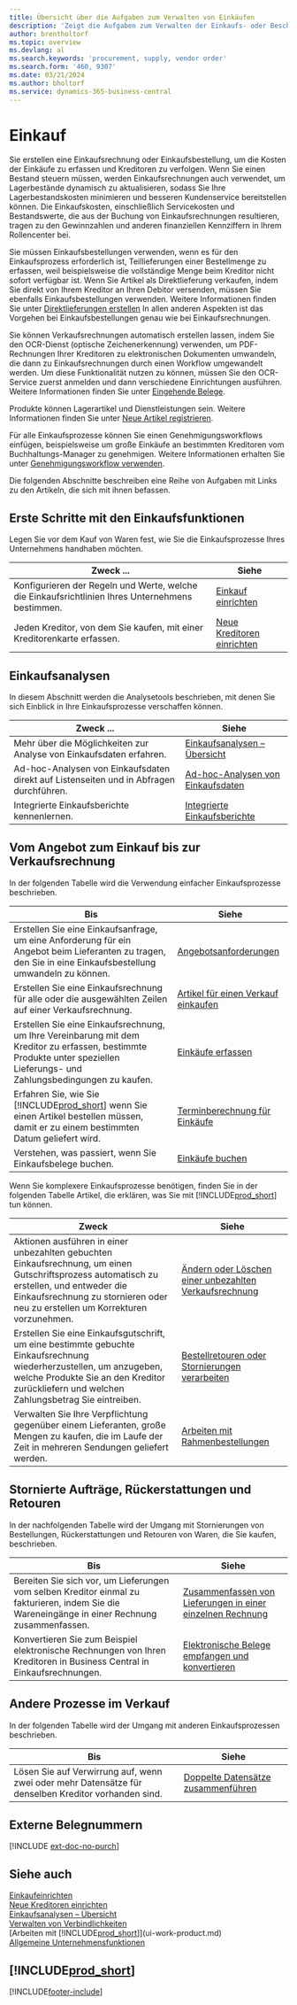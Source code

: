 ```yaml
---
title: Übersicht über die Aufgaben zum Verwalten von Einkäufen
description: 'Zeigt die Aufgaben zum Verwalten der Einkaufs- oder Beschaffungsvorgänge, einschließlich das Vorgehen bei Einkaufsrechnungen und Bestellungen.'
author: brentholtorf
ms.topic: overview
ms.devlang: al
ms.search.keywords: 'procurement, supply, vendor order'
ms.search.form: '460, 9307'
ms.date: 03/21/2024
ms.author: bholtorf
ms.service: dynamics-365-business-central
---
```

# <a name="purchasing"></a>Einkauf

Sie erstellen eine Einkaufsrechnung oder Einkaufsbestellung, um die Kosten der Einkäufe zu erfassen und Kreditoren zu verfolgen. Wenn Sie einen Bestand steuern müssen, werden Einkaufsrechnungen auch verwendet, um Lagerbestände dynamisch zu aktualisieren, sodass Sie Ihre Lagerbestandskosten minimieren und besseren Kundenservice bereitstellen können. Die Einkaufskosten, einschließlich Servicekosten und Bestandswerte, die aus der Buchung von Einkaufsrechnungen resultieren, tragen zu den Gewinnzahlen und anderen finanziellen Kennziffern in Ihrem Rollencenter bei.

Sie müssen Einkaufsbestellungen verwenden, wenn es für den Einkaufsprozess erforderlich ist, Teillieferungen einer Bestellmenge zu erfassen, weil beispielsweise die vollständige Menge beim Kreditor nicht sofort verfügbar ist. Wenn Sie Artikel als Direktlieferung verkaufen, indem Sie direkt von Ihrem Kreditor an Ihren Debitor versenden, müssen Sie ebenfalls Einkaufsbestellungen verwenden. Weitere Informationen finden Sie unter [Direktlieferungen erstellen](sales-how-drop-shipment.md) In allen anderen Aspekten ist das Vorgehen bei Einkaufsbestellungen genau wie bei Einkaufsrechnungen.

Sie können Verkaufsrechnungen automatisch erstellen lassen, indem Sie den OCR-Dienst (optische Zeichenerkennung) verwenden, um PDF-Rechnungen Ihrer Kreditoren zu elektronischen Dokumenten umwandeln, die dann zu Einkaufsrechnungen durch einen Workflow umgewandelt werden. Um diese Funktionalität nutzen zu können, müssen Sie den OCR-Service zuerst anmelden und dann verschiedene Einrichtungen ausführen. Weitere Informationen finden Sie unter [Eingehende Belege](across-income-documents.md).

Produkte können Lagerartikel und Dienstleistungen sein. Weitere Informationen finden Sie unter [Neue Artikel registrieren](inventory-how-register-new-items.md).

Für alle Einkaufsprozesse können Sie einen Genehmigungsworkflows einfügen, beispielsweise um große Einkäufe an bestimmten Kreditoren vom Buchhaltungs-Manager zu genehmigen. Weitere Informationen erhalten Sie unter [Genehmigungsworkflow verwenden](across-how-use-approval-workflows.md).

Die folgenden Abschnitte beschreiben eine Reihe von Aufgaben mit Links zu den Artikeln, die sich mit ihnen befassen.

## <a name="get-started-with-purchase-capabilities"></a>Erste Schritte mit den Einkaufsfunktionen

Legen Sie vor dem Kauf von Waren fest, wie Sie die Einkaufsprozesse Ihres Unternehmens handhaben möchten.

|Zweck ...| Siehe |
|---|---|
| Konfigurieren der Regeln und Werte, welche die Einkaufsrichtlinien Ihres Unternehmens bestimmen. | [Einkauf einrichten](purchasing-setup-purchasing.md) |
| Jeden Kreditor, von dem Sie kaufen, mit einer Kreditorenkarte erfassen. | [Neue Kreditoren einrichten](purchasing-how-register-new-vendors.md) |

## <a name="purchase-analytics"></a>Einkaufsanalysen

In diesem Abschnitt werden die Analysetools beschrieben, mit denen Sie sich Einblick in Ihre Einkaufsprozesse verschaffen können.

| Zweck ... | Siehe |
| --- | --- |
| Mehr über die Möglichkeiten zur Analyse von Einkaufsdaten erfahren. | [Einkaufsanalysen – Übersicht](purchasing-analytics-overview.md) |
| Ad-hoc-Analysen von Einkaufsdaten direkt auf Listenseiten und in Abfragen durchführen. | [Ad-hoc-Analysen von Einkaufsdaten](ad-hoc-analysis-purchasing.md) |
| Integrierte Einkaufsberichte kennenlernen. | [Integrierte Einkaufsberichte](purchase-reports.md) |

## <a name="quote-to-order-to-purchase-invoice"></a>Vom Angebot zum Einkauf bis zur Verkaufsrechnung

In der folgenden Tabelle wird die Verwendung einfacher Einkaufsprozesse beschrieben.

| Bis | Siehe |
| --- | --- |
|Erstellen Sie eine Einkaufsanfrage, um eine Anforderung für ein Angebot beim Lieferanten zu tragen, den Sie in eine Einkaufsbestellung umwandeln zu können.|[Angebotsanforderungen](purchasing-how-request-quotes.md)|
| Erstellen Sie eine Einkaufsrechnung für alle oder die ausgewählten Zeilen auf einer Verkaufsrechnung. |[Artikel für einen Verkauf einkaufen](purchasing-how-purchase-products-sale.md) |
| Erstellen Sie eine Einkaufsrechnung, um Ihre Vereinbarung mit dem Kreditor zu erfassen, bestimmte Produkte unter speziellen Lieferungs- und Zahlungsbedingungen zu kaufen. |[Einkäufe erfassen](purchasing-how-record-purchases.md) |
| Erfahren Sie, wie Sie [!INCLUDE[prod_short](includes/prod_short.md)] wenn Sie einen Artikel bestellen müssen, damit er zu einem bestimmten Datum geliefert wird.|[Terminberechnung für Einkäufe](purchasing-date-calculation-for-purchases.md)|
|Verstehen, was passiert, wenn Sie Einkaufsbelege buchen.|[Einkäufe buchen](ui-post-purchases.md)|

Wenn Sie komplexere Einkaufsprozesse benötigen, finden Sie in der folgenden Tabelle Artikel, die erklären, was Sie mit [!INCLUDE[prod_short](includes/prod_short.md)] tun können.

| Zweck | Siehe |
| --- | --- |
| Aktionen ausführen in einer unbezahlten gebuchten Einkaufsrechnung, um einen Gutschriftsprozess automatisch zu erstellen, und entweder die Einkaufsrechnung zu stornieren oder neu zu erstellen um Korrekturen vorzunehmen. |[Ändern oder Löschen einer unbezahlten Verkaufsrechnung](purchasing-how-correct-cancel-unpaid-purchase-invoices.md) |
| Erstellen Sie eine Einkaufsgutschrift, um eine bestimmte gebuchte Einkaufsrechnung wiederherzustellen, um anzugeben, welche Produkte Sie an den Kreditor zurückliefern und welchen Zahlungsbetrag Sie eintreiben. |[Bestellretouren oder Stornierungen verarbeiten](purchasing-how-process-purchase-returns-cancellations.md) |
|Verwalten Sie Ihre Verpflichtung gegenüber einem Lieferanten, große Mengen zu kaufen, die im Laufe der Zeit in mehreren Sendungen geliefert werden.|[Arbeiten mit Rahmenbestellungen](sales-how-to-create-blanket-sales-orders.md)|


## <a name="canceled-orders-refunds-and-returns"></a>Stornierte Aufträge, Rückerstattungen und Retouren

In der nachfolgenden Tabelle wird der Umgang mit Stornierungen von Bestellungen, Rückerstattungen und Retouren von Waren, die Sie kaufen, beschrieben.

| Bis | Siehe |
| --- | --- |
|Bereiten Sie sich vor, um Lieferungen vom selben Kreditor einmal zu fakturieren, indem Sie die Wareneingänge in einer Rechnung zusammenfassen.|[Zusammenfassen von Lieferungen in einer einzelnen Rechnung](purchasing-how-to-combine-receipts.md)|
|Konvertieren Sie zum Beispiel elektronische Rechnungen von Ihren Kreditoren in Business Central in Einkaufsrechnungen.|[Elektronische Belege empfangen und konvertieren](purchasing-how-to-receive-and-convert-electronic-documents.md)|


## <a name="other-processes-in-sales"></a>Andere Prozesse im Verkauf

In der folgenden Tabelle wird der Umgang mit anderen Einkaufsprozessen beschrieben.

| Bis | Siehe |
| --- | --- |
|Lösen Sie auf Verwirrung auf, wenn zwei oder mehr Datensätze für denselben Kreditor vorhanden sind.|[Doppelte Datensätze zusammenführen](sales-how-merge-duplicate-records.md)|


## <a name="external-document-numbers"></a>Externe Belegnummern

[!INCLUDE [ext-doc-no-purch](includes/ext-doc-no-purch.md)]

## <a name="see-also"></a>Siehe auch

[Einkaufeinrichten](purchasing-setup-purchasing.md)  
[Neue Kreditoren einrichten](purchasing-how-register-new-vendors.md)  
[Einkaufsanalysen – Übersicht](purchasing-analytics-overview.md)   
[Verwalten von Verbindlichkeiten](payables-manage-payables.md)  
[Arbeiten mit [!INCLUDE[prod_short](includes/prod_short.md)]](ui-work-product.md)  
[Allgemeine Unternehmensfunktionen](ui-across-business-areas.md)

## [!INCLUDE[prod_short](includes/free_trial_md.md)]  


[!INCLUDE[footer-include](includes/footer-banner.md)]
